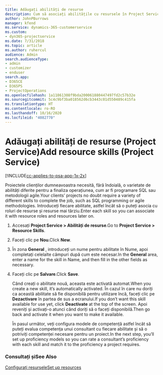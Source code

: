 ```yaml
---
title: Adăugați abilități de resurse
description: Cum să asociați abilitățile cu resursele în Project Service
author: JohnPBurrows
manager: kfend
ms.service: dynamics-365-customerservice
ms.custom:
- dyn365-projectservice
ms.date: 7/31/2018
ms.topic: article
ms.author: ruhercul
audience: Admin
search.audienceType:
- admin
- customizer
- enduser
search.app:
- D365CE
- D365PS
- ProjectOperations
ms.openlocfilehash: 1a11861308f9bda200061880447497fd2c57b32e
ms.sourcegitcommit: 5c4c9bf3ba018562d6cb3443c01d550489c415fa
ms.translationtype: HT
ms.contentlocale: ro-RO
ms.lasthandoff: 10/16/2020
ms.locfileid: "4082770"
---
```

# <a name="add-resource-skills-project-service"></a><span data-ttu-id="2da38-103">Adăugați abilități de resurse (Project Service)</span><span class="sxs-lookup"><span data-stu-id="2da38-103">Add resource skills (Project Service)</span></span>

[!INCLUDE[cc-applies-to-psa-app-1x-2x](../includes/cc-applies-to-psa-app-1x-2x.md)]

<span data-ttu-id="2da38-104">Proiectele clienților dumneavoastra necesită, fără îndoială, o varietate de abilități diferite pentru a finaliza operațiunea, cum ar fi programare SQL sau metodologii agile.</span><span class="sxs-lookup"><span data-stu-id="2da38-104">Your clients’ projects no doubt require a variety of different skills to complete the job, such as SQL programming or agile methodologies.</span></span> <span data-ttu-id="2da38-105">Introduceți fiecare abilitate, astfel încât să o puteți asocia cu roluri de resurse și resurse mai târziu.</span><span class="sxs-lookup"><span data-stu-id="2da38-105">Enter each skill so you can associate it with resource roles and resources later on.</span></span>  
  
1. <span data-ttu-id="2da38-106">Accesați **Project Service > Abilități de resurse**.</span><span class="sxs-lookup"><span data-stu-id="2da38-106">Go to **Project Service > Resource Skills**.</span></span>  
  
2. <span data-ttu-id="2da38-107">Faceți clic pe **Nou**.</span><span class="sxs-lookup"><span data-stu-id="2da38-107">Click **New**.</span></span>  
  
3. <span data-ttu-id="2da38-108">În zona **General** , introduceți un nume pentru abilitate în Nume, apoi completați celelalte câmpuri după cum este necesar.</span><span class="sxs-lookup"><span data-stu-id="2da38-108">In the **General** area, enter a name for the skill in Name, and then fill in the other fields as necessary.</span></span>  
  
4. <span data-ttu-id="2da38-109">Faceți clic pe **Salvare**.</span><span class="sxs-lookup"><span data-stu-id="2da38-109">Click **Save**.</span></span>  
  
   <span data-ttu-id="2da38-110">Când creați o abilitate nouă, aceasta este activată automat.</span><span class="sxs-lookup"><span data-stu-id="2da38-110">When you create a new skill, it’s automatically activated.</span></span> <span data-ttu-id="2da38-111">În cazul în care nu doriți ca această abilitate să fie disponibilă pentru utilizare încă, faceți clic pe **Dezactivare** în partea de sus a ecranului.</span><span class="sxs-lookup"><span data-stu-id="2da38-111">If you don’t want this skill available for use yet, click **Deactivate** at the top of the screen.</span></span> <span data-ttu-id="2da38-112">Apoi reveniți și activați-o atunci când doriți să o faceți disponibilă.</span><span class="sxs-lookup"><span data-stu-id="2da38-112">Then go back and activate it when you want to make it available.</span></span>  
  
   <span data-ttu-id="2da38-113">În pasul următor, veți configura modele de competență astfel încât să puteți evalua competența unui consultant cu fiecare abilitate și să o potriviți competenței necesare pentru un proiect.</span><span class="sxs-lookup"><span data-stu-id="2da38-113">In the next step, you’ll set up proficiency models so you can rate a consultant’s proficiency with each skill and match it to the proficiency a project requires.</span></span>  
  
### <a name="see-also"></a><span data-ttu-id="2da38-114">Consultați și</span><span class="sxs-lookup"><span data-stu-id="2da38-114">See Also</span></span>  
 [<span data-ttu-id="2da38-115">Configurați resursele</span><span class="sxs-lookup"><span data-stu-id="2da38-115">Set up resources</span></span>](../psa/set-up-resources.md)
